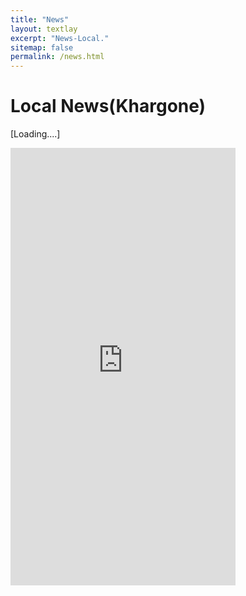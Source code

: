 ```yaml
---
title: "News"
layout: textlay
excerpt: "News-Local."
sitemap: false
permalink: /news.html
---
```


# Local News(Khargone)
[Loading....]

 <div id="newsfeed" class="" >
  <embed src="https://www.dprmp.org/DistrictNews.aspx?disid=22&disname=Khargone" style="width:360px; height: 700px;">

</div>

